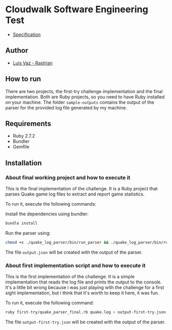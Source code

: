 # Cloudwalk Software Engineering Test

- [Specification](https://gist.github.com/cloudwalk-tests/704a555a0fe475ae0284ad9088e203f1)

## Author

- [Luis Vaz - Rastrian](https://github.com/Rastrian)

## How to run

There are two projects, the first-try challenge implementation and the final implementation. Both are Ruby projects, so you need to have Ruby installed on your machine.
The folder ``sample-outputs`` contains the output of the parser for the provided log file generated by my machine.

## Requirements

- Ruby 2.7.2
- Bundler
- Gemfile

## Installation

### About final working project and how to execute it

This is the final implementation of the challenge. It is a Ruby project that parses Quake game log files to extract and report game statistics.

To run it, execute the following commands:

Install the dependencies using bundler:

```bash
bundle install
```

Run the parser using:

```bash
chmod +x ./quake_log_parser/bin/run_parser && ./quake_log_parser/bin/run_parser ./quake.log > output.json
```

The file ``output.json`` will be created with the output of the parser.

### About first implementation script and how to execute it

This is the first implementation of the challenge. It is a simple implementation that reads the log file and prints the output to the console.
It's a little bit wrong because i was just playing with the challenge for a first sight implementation, but i think that it's worth to keep it here, it was fun.

To run it, execute the following command:
```bash
ruby first-try/quake_parser_final.rb quake.log > output-first-try.json
```

The file ``output-first-try.json`` will be created with the output of the parser.